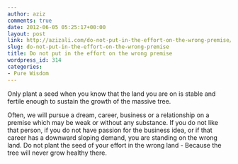 ```yaml
---
author: aziz
comments: true
date: 2012-06-05 05:25:17+00:00
layout: post
link: http://azizali.com/do-not-put-in-the-effort-on-the-wrong-premise/
slug: do-not-put-in-the-effort-on-the-wrong-premise
title: Do not put in the effort on the wrong premise
wordpress_id: 314
categories:
- Pure Wisdom
---
```


Only plant a seed when you know that the land you are on is stable and fertile enough to sustain the growth of the massive tree.

Often, we will pursue a dream, career, business or a relationship on a premise which may be weak or without any substance. If you do not like that person, if you do not have passion for the business idea, or if that career has a downward sloping demand, you are standing on the wrong land. Do not plant the seed of your effort in the wrong land - Because the tree will never grow healthy there.
